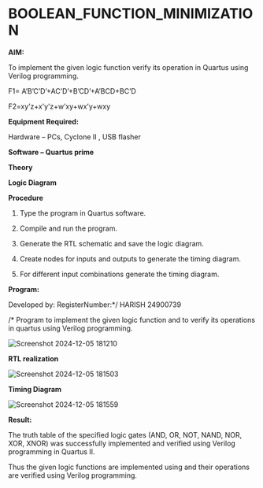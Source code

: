 # BOOLEAN_FUNCTION_MINIMIZATION

**AIM:**

To implement the given logic function verify its operation in Quartus using Verilog programming.

F1= A’B’C’D’+AC’D’+B’CD’+A’BCD+BC’D 

F2=xy’z+x’y’z+w’xy+wx’y+wxy

**Equipment Required:**

Hardware – PCs, Cyclone II , USB flasher

**Software – Quartus prime**

**Theory**

**Logic Diagram**

**Procedure**

1.	Type the program in Quartus software.

2.	Compile and run the program.

3.	Generate the RTL schematic and save the logic diagram.

4.	Create nodes for inputs and outputs to generate the timing diagram.

5.	For different input combinations generate the timing diagram.


**Program:**

Developed by: RegisterNumber:*/ HARISH 24900739

/* Program to implement the given logic function and to verify its operations in quartus using Verilog programming. 

![Screenshot 2024-12-05 181210](https://github.com/user-attachments/assets/164e5f98-100f-4b0b-ab43-bce2ab0ccef8)


**RTL realization**


![Screenshot 2024-12-05 181503](https://github.com/user-attachments/assets/e2e8e0b1-69dc-4f47-8dd7-a4e15222de86)



**Timing Diagram**

![Screenshot 2024-12-05 181559](https://github.com/user-attachments/assets/15abf4f0-d31e-4656-bdf0-c5d8ca50c536)


**Result:**

The truth table of the specified logic gates (AND, OR, NOT, NAND, NOR, XOR, XNOR)
was successfully implemented and verified using Verilog programming in Quartus II.

Thus the given logic functions are implemented using and their operations are verified using Verilog programming.


